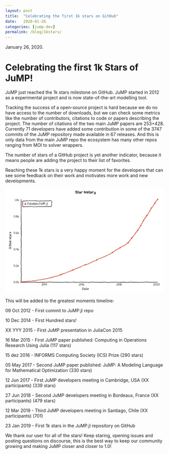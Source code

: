 ```yaml
---
layout: post
title:  "Celebrating the first 1k stars on GitHub"
date:   2020-01-26
categories: [jump-dev]
permalink: /blog/1kstars/
---
```


January 26, 2020.

# Celebrating the first 1k Stars of JuMP!

JuMP just reached the 1k stars milestone on GitHub. JuMP started in 2012 as a experimental project and is now state-of-the-art modelling tool.

Tracking the success of a open-source project is hard because we do no have access to the number of downloads, but we can check some metrics like the number of contributors, citations to code or papers describing the project.
The number of citations of the two main JuMP papers are 253+428.
Currently 71 developers have added some contribution in some of the 3747 commits of the JuMP repository made available in 67 releases. And this is only data from the main JuMP repo the ecosystem has many other repos ranging from MOI to solver wrappers.

The number of stars of a GitHub project is yet another indicator, because it means people are adding the project to their list of favorites.

Reaching these 1k stars is a very happy moment for the developers that can see some feedback on their work and motivates more work and new developments.


<img src="/assets/news/1kstars/1kstars_plot.jpg" alt="The exponential growth of JuMP 2012 - 2020. Obtained with https://star-history.t9t.io/">


This will be added to the greatest moments timeline:

09 Oct 2012 - First commit to JuMP.jl repo

10 Dec 2014 - First Hundred stars!

XX YYY 2015 - First JuMP presentation in JuliaCon 2015

16 Mar 2015 - First JuMP paper published: Computing in Operations Research Using Julia (117 stars)

15 dez 2016 - INFORMS Computing Society (ICS) Prize (290 stars)

05 May 2017 - Second JuMP paper published: JuMP: A Modeling Language for Mathematical Optimization (330 stars)

12 Jun 2017 - First JuMP developers meeting in Cambridge, USA (XX participants) (339 stars)

27 Jun 2018 - Second JuMP developers meeting in Bordeaux, France (XX participants) (479 stars)

12 Mar 2019 - Third JuMP developers meeting in Santiago, Chile (XX participants) (701)

23 Jan 2019 - First 1k stars in the JuMP.jl repository on GitHub

We thank our user for all of the stars! Keep staring, opening issues and posting questions on discourse, this is the best way to keep our community growing and making JuMP closer and closer to 1.0!